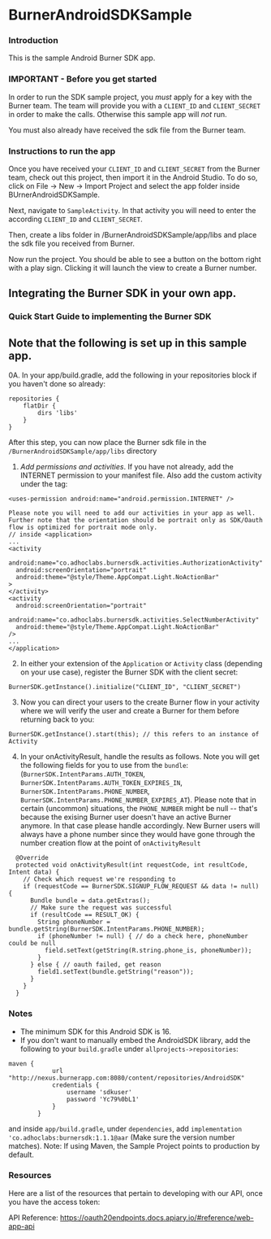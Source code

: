 # BurnerAndroidSDKSample

### Introduction
This is the sample Android Burner SDK app. 

### IMPORTANT - Before you get started
In order to run the SDK sample project, you *must* apply for a key with the Burner team. The team will provide you with a `CLIENT_ID` and `CLIENT_SECRET` in order to make the calls. Otherwise this sample app will *not* run.

You must also already have received the sdk file from the Burner team.

### Instructions to run the app
Once you have received your `CLIENT_ID` and `CLIENT_SECRET` from the Burner team, check out this project, then import it in the Android Studio. To do so, click on File -> New -> Import Project and select the app folder inside BUrnerAndroidSDKSample.

Next, navigate to `SampleActivity`. In that activity you will need to enter the according `CLIENT_ID` and `CLIENT_SECRET`.

Then, create a libs folder in /BurnerAndroidSDKSample/app/libs and place the sdk file you received from Burner.

Now run the project. You should be able to see a button on the bottom right with a play sign. Clicking it will launch the view to create a Burner number.

## Integrating the Burner SDK in your own app.

### Quick Start Guide to implementing the Burner SDK

## Note that the following is set up in this sample app.

0A. In your app/build.gradle, add the following in your repositories block if you haven't done so already:
```
repositories {
    flatDir {
        dirs 'libs'
    }
}
```

After this step, you can now place the Burner sdk file in the `/BurnerAndroidSDKSample/app/libs` directory

1. *Add permissions and activities*. If you have not already, add the INTERNET permission to your manifest file. Also add the custom activity under the <application> tag:
```
<uses-permission android:name="android.permission.INTERNET" />
 
Please note you will need to add our activities in your app as well. Further note that the orientation should be portrait only as SDK/Oauth flow is optimized for portrait mode only.
// inside <application>
...
<activity
  android:name="co.adhoclabs.burnersdk.activities.AuthorizationActivity"
  android:screenOrientation="portrait"
  android:theme="@style/Theme.AppCompat.Light.NoActionBar"
>
</activity>
<activity
  android:screenOrientation="portrait"
  android:name="co.adhoclabs.burnersdk.activities.SelectNumberActivity"
  android:theme="@style/Theme.AppCompat.Light.NoActionBar"
/>
...
</application>
```

2. In either your extension of the `Application` or `Activity` class (depending on your use case), register the Burner SDK with the client secret:
```
BurnerSDK.getInstance().initialize("CLIENT_ID", "CLIENT_SECRET")
```

3. Now you can direct your users to the create Burner flow in your activity where we will verify the user and create a Burner for them before returning back to you:
```
BurnerSDK.getInstance().start(this); // this refers to an instance of Activity
```

4. In your onActivityResult, handle the results as follows. Note you will get the following fields for you to use from the `bundle`: (`BurnerSDK.IntentParams.AUTH_TOKEN`, `BurnerSDK.IntentParams.AUTH_TOKEN_EXPIRES_IN`, `BurnerSDK.IntentParams.PHONE_NUMBER`, `BurnerSDK.IntentParams.PHONE_NUMBER_EXPIRES_AT`). Please note that in certain (uncommon) situations, the `PHONE_NUMBER` might be null -- that's because the exising Burner user doesn't have an active Burner anymore. In that case please handle accordingly. New Burner users will always have a phone number since they would have gone through the number creation flow at the point of `onActivityResult`
```
  @Override
  protected void onActivityResult(int requestCode, int resultCode, Intent data) {
    // Check which request we're responding to
    if (requestCode == BurnerSDK.SIGNUP_FLOW_REQUEST && data != null) {
      Bundle bundle = data.getExtras();
      // Make sure the request was successful
      if (resultCode == RESULT_OK) {
        String phoneNumber = bundle.getString(BurnerSDK.IntentParams.PHONE_NUMBER);
        if (phoneNumber != null) { // do a check here, phoneNumber could be null
          field.setText(getString(R.string.phone_is, phoneNumber));
        }
      } else { // oauth failed, get reason
        field1.setText(bundle.getString("reason"));
      }
    }
  }
```

### Notes
- The minimum SDK for this Android SDK is 16.
- If you don't want to manually embed the AndroidSDK library, add the following to your `build.gradle` under `allprojects->repositories`: 
```
maven {
            url "http://nexus.burnerapp.com:8080/content/repositories/AndroidSDK"
            credentials {
                username 'sdkuser'
                password 'Yc79%0bL1'
            }
        }
```

and inside `app/build.gradle`, under `dependencies`, add `implementation 'co.adhoclabs:burnersdk:1.1.1@aar` (Make sure the version number matches).
Note: If using Maven, the Sample Project points to production by default.


### Resources
Here are a list of the resources that pertain to developing with our API, once you have the access token:

API Reference: https://oauth20endpoints.docs.apiary.io/#reference/web-app-api

